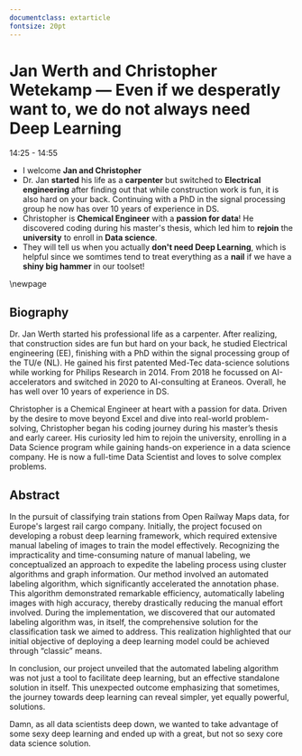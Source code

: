 ```yaml
---
documentclass: extarticle
fontsize: 20pt
---
```


# Jan Werth and Christopher Wetekamp — Even if we desperatly want to, we do not always need Deep Learning

14:25 - 14:55

 * I welcome **Jan and Christopher**
 * Dr. Jan **started** his life as a **carpenter** but switched to **Electrical
   engineering** after finding out that while construction work is fun, it is
   also hard on your back. Continuing with a PhD in the signal processing group
   he now has over 10 years of experience in DS.
 * Christopher is **Chemical Engineer** with a **passion for data**! He
   discovered coding during his master's thesis, which led him to **rejoin**
   the **university** to enroll in **Data science**.
 * They will tell us when you actually **don't need Deep Learning**, which is
   helpful since we somtimes tend to treat everything as a **nail** if we have
   a **shiny big hammer** in our toolset!

\newpage

## Biography

Dr. Jan Werth started his professional life as a carpenter. After realizing, that construction sides are fun but hard on your back, he studied Electrical engineering (EE), finishing with a PhD within the signal processing group of the TU/e (NL).
He gained his first patented Med-Tec data-science solutions while working for Philips Research in 2014. From 2018 he focussed on AI-accelerators and switched in 2020 to AI-consulting at Eraneos. 
Overall, he has well over 10 years of experience in DS.

Christopher is a Chemical Engineer at heart with a passion for data. Driven by the desire to move beyond Excel and dive into real-world problem-solving, Christopher began his coding journey during his master’s thesis and early career. His curiosity led him to rejoin the university, enrolling in a Data Science program while gaining hands-on experience in a data science company. He is now a full-time Data Scientist and loves to solve complex problems.

## Abstract

In the pursuit of classifying train stations from Open Railway Maps data, for Europe's largest rail cargo company. Initially, the project focused on developing a robust deep learning framework, which required extensive manual labeling of images to train the model effectively. Recognizing the impracticality and time-consuming nature of manual labeling, we conceptualized an approach to expedite the labeling process using cluster algorithms and graph information.
Our method involved an automated labeling algorithm, which significantly accelerated the annotation phase. This algorithm demonstrated remarkable efficiency, automatically labeling images with high accuracy, thereby drastically reducing the manual effort involved. 
During the implementation, we discovered that our automated labeling algorithm was, in itself, the comprehensive solution for the classification task we aimed to address. This realization highlighted that our initial objective of deploying a deep learning model could be achieved through “classic” means.

In conclusion, our project unveiled that the automated labeling algorithm was not just a tool to facilitate deep learning, but an effective standalone solution in itself. This unexpected outcome emphasizing that sometimes, the journey towards deep learning can reveal simpler, yet equally powerful, solutions.

Damn, as all data scientists deep down, we wanted to take advantage of some sexy deep learning and ended up with a great, but not so sexy core data science solution.
